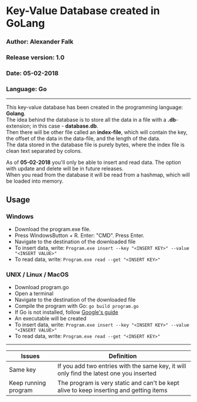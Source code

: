 # Key-Value Database created in GoLang

### Author: Alexander Falk
### Release version: 1.0
### Date: 05-02-2018
### Language: Go

-----

This key-value database has been created in the programming language: **Golang**.  
The idea behind the database is to store all the data in a file with a **.db**-extension; in this case - **database.db**.  
Then there will be other file called an **index-file**, which will contain the key, the offset of the data in the data-file, and the length of the data.  
The data stored in the database file is purely bytes, where the index file is clean text separated by colons.  
  
As of **05-02-2018** you'll only be able to insert and read data. The option with update and delete will be in future releases.  
When you read from the database it will be read from a hashmap, which will be loaded into memory. 
  
## Usage

### Windows

* Download the program.exe file. 
* Press WindowsButton + R. Enter: "CMD". Press Enter.
* Navigate to the destination of the downloaded file
* To insert data, write: ``` Program.exe insert --key "<INSERT KEY>" --value "<INSERT VALUE>" ```
* To read data, write:  ``` Program.exe read --get "<INSERT KEY>" ``` 


### UNIX / Linux / MacOS

* Download program.go
* Open a terminal
* Navigate to the destination of the downloaded file
* Compile the program with Go: ```go build program.go```
* If Go is not installed, follow [Google's guide](https://golang.org/doc/install#osx)
* An executable will be created
* To insert data, write: ``` Program.exe insert --key "<INSERT KEY>" --value "<INSERT VALUE>" ```
* To read data, write:  ``` Program.exe read --get "<INSERT KEY>" ``` 

----
| Issues  | Definition |
| ------------- | ------------- |
| Same key  | If you add two entries with the same key, it will only find the latest one you inserted  |
| Keep running program  | The program is very static and can't be kept alive to keep inserting and getting items  |
